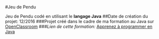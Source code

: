 #Jeu de Pendu

Jeu de Pendu codé en utilisant le **langage Java**
##Date de création du projet: 12/2016
###Projet créé dans le cadre de ma formation au Java sur [OpenClassroom](https://openclassrooms.com)
###_Lien de cette formation:_ [Apprenez à programmer en Java](https://openclassrooms.com/fr/courses/6173501-apprenez-a-programmer-en-java)
